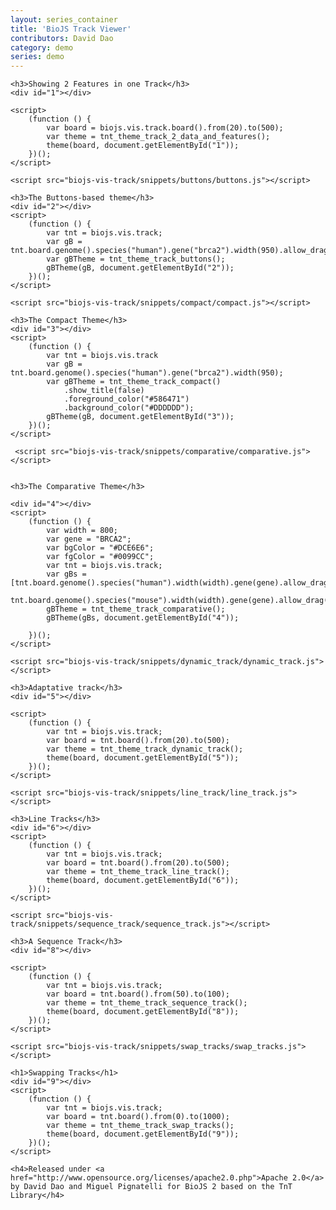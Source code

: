 ```yaml
---
layout: series_container
title: 'BioJS Track Viewer'
contributors: David Dao
category: demo
series: demo
---
```


<meta charset="utf-8">

<div id="body">
  <!-- D3.js -->
  <script src="http://d3js.org/d3.v3.min.js"></script>

  <!-- BioJS 2.0 Component -->
  <!-- link rel="stylesheet" href="/biojs-vis-track/tnt.css" type="text/css" /-->
  <script src="http://daviddao.de/biojs-vis-track.min.js"></script>
  <link rel="stylesheet" href="biojs-vis-track/tnt.css" type="text/css" />


   <script src="biojs-vis-track/snippets/2_data_and_features/2_data_and_features.js"></script>

    <h3>Showing 2 Features in one Track</h3>
    <div id="1"></div>

    <script>
        (function () {
            var board = biojs.vis.track.board().from(20).to(500);
            var theme = tnt_theme_track_2_data_and_features();
            theme(board, document.getElementById("1"));
        })();
    </script>
    
    <script src="biojs-vis-track/snippets/buttons/buttons.js"></script>
    
    <h3>The Buttons-based theme</h3>
    <div id="2"></div>
    <script>
        (function () {
            var tnt = biojs.vis.track;
            var gB = tnt.board.genome().species("human").gene("brca2").width(950).allow_drag(false);
            var gBTheme = tnt_theme_track_buttons();
            gBTheme(gB, document.getElementById("2"));
        })();
    </script>
  
    <script src="biojs-vis-track/snippets/compact/compact.js"></script>

    <h3>The Compact Theme</h3>
    <div id="3"></div>
    <script>
        (function () {
            var tnt = biojs.vis.track
            var gB = tnt.board.genome().species("human").gene("brca2").width(950);
            var gBTheme = tnt_theme_track_compact()
                .show_title(false)
                .foreground_color("#586471")
                .background_color("#DDDDDD");
            gBTheme(gB, document.getElementById("3"));
        })();
    </script>
    
     <script src="biojs-vis-track/snippets/comparative/comparative.js"></script>


    <h3>The Comparative Theme</h3>

    <div id="4"></div>
    <script>
        (function () {
            var width = 800;
            var gene = "BRCA2";
            var bgColor = "#DCE6E6";
            var fgColor = "#0099CC";
            var tnt = biojs.vis.track;
            var gBs = [tnt.board.genome().species("human").width(width).gene(gene).allow_drag(false),
                    tnt.board.genome().species("mouse").width(width).gene(gene).allow_drag(false)];
            gBTheme = tnt_theme_track_comparative();
            gBTheme(gBs, document.getElementById("4"));

        })();
    </script>
    
    <script src="biojs-vis-track/snippets/dynamic_track/dynamic_track.js"></script>

    <h3>Adaptative track</h3>
    <div id="5"></div>

    <script>
        (function () {
            var tnt = biojs.vis.track;
            var board = tnt.board().from(20).to(500);
            var theme = tnt_theme_track_dynamic_track();
            theme(board, document.getElementById("5"));
        })();
    </script>
    
    <script src="biojs-vis-track/snippets/line_track/line_track.js"></script>

    <h3>Line Tracks</h3>
    <div id="6"></div>
    <script>
        (function () {
            var tnt = biojs.vis.track;
            var board = tnt.board().from(20).to(500);
            var theme = tnt_theme_track_line_track();
            theme(board, document.getElementById("6"));
        })();
    </script>
    
    <script src="biojs-vis-track/snippets/sequence_track/sequence_track.js"></script>

    <h3>A Sequence Track</h3>
    <div id="8"></div>

    <script>
        (function () {
            var tnt = biojs.vis.track;
            var board = tnt.board().from(50).to(100);
            var theme = tnt_theme_track_sequence_track();
            theme(board, document.getElementById("8"));
        })();
    </script>
    
    <script src="biojs-vis-track/snippets/swap_tracks/swap_tracks.js"></script>

    <h1>Swapping Tracks</h1>
    <div id="9"></div>
    <script>
        (function () {
            var tnt = biojs.vis.track;
            var board = tnt.board().from(0).to(1000);
            var theme = tnt_theme_track_swap_tracks();
            theme(board, document.getElementById("9"));
        })();
    </script>
    
    <h4>Released under <a href="http://www.opensource.org/licenses/apache2.0.php">Apache 2.0</a> by David Dao and Miguel Pignatelli for BioJS 2 based on the TnT Library</h4>

  